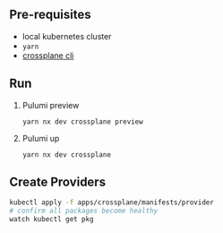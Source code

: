 ## Pre-requisites

- local kubernetes cluster
- `yarn`
- [crossplane cli](https://crossplane.io/docs/v1.9/getting-started/install-configure.html#install-crossplane-cli)

## Run

1. Pulumi preview
   ```shell
   yarn nx dev crossplane preview
   ```
1. Pulumi up
   ```shell
   yarn nx dev crossplane
   ```

## Create Providers

```bash
kubectl apply -f apps/crossplane/manifests/provider
# confirm all packages become healthy
watch kubectl get pkg
```
